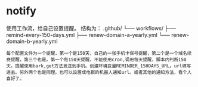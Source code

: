 # notify
使用工作流，给自己设置提醒。
结构为：
.github/
└── workflows/
    ├── remind-every-150-days.yml
    ├── renew-domain-a-yearly.yml
    └── renew-domain-b-yearly.yml

    每个配置文件为一个提醒，第一个是150天，自己的一张手机卡保号提醒，第二个是一个域名续费提醒，第三个也是。第一个每150天提醒，不能使用cron,调用每天提醒，脚本内判断150天。提醒使用bark,get方法发送到手机。创建环境变量REMINDER_150DAYS_URL。url填写进去。另外两个也是同理。也可以设置成电报的机器人通知url。或者其他的通知方法，看个人喜好了。
